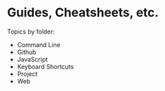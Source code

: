 Guides, Cheatsheets, etc.
===

Topics by folder:  
- Command Line
- Github 
- JavaScript
- Keyboard Shortcuts
- Project
- Web
